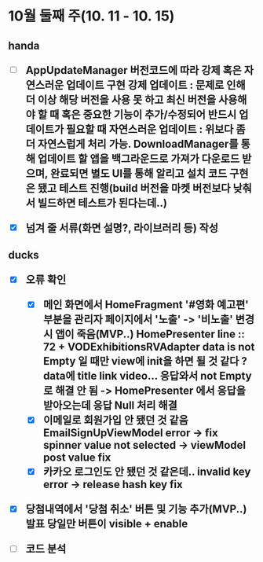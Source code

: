 <h1>10월 둘째 주(10. 11 - 10. 15)





<h2> handa

- [ ] AppUpdateManager 버전코드에 따라 강제 혹은 자연스러운 업데이트 구현
  강제 업데이트 : 문제로 인해 더 이상 해당 버전을 사용 못 하고 최신 버전을 사용해야 할 때 혹은 중요한 기능이 추가/수정되어 반드시 업데이트가 필요할 때
  자연스러운 업데이트 : 위보다 좀 더 자연스럽게 처리 가능. DownloadManager를 통해 업데이트 할 앱을 백그라운드로 가져가 다운로드 받으며, 완료되면 별도 UI를 통해 알리고 설치
  코드 구현은 됐고 테스트 진행(build 버전을 마켓 버전보다 낮춰서 빌드하면 테스트가 된다는데..)
- [x] 넘겨 줄 서류(화면 설명?, 라이브러리 등) 작성





<h2>ducks

- [x] 오류 확인

  - [x] 메인 화면에서 HomeFragment '#영화 예고편' 부분을 관리자 페이지에서 '노출' -> '비노출' 변경 시 앱이 죽음(MVP..)
    HomePresenter line :: 72 + VODExhibitionsRVAdapter
    data is not Empty 일 때만 view에 init을 하면 될 것 같다 ? data에 title link video... 응답와서 not Empty로 해결 안 됨
    -> HomePresenter 에서 응답을 받아오는데 응답 Null 처리 해결
  - [x] 이메일로 회원가입 안 됐던 것 같음
    EmailSignUpViewModel error -> fix
    spinner value not selected -> viewModel post value fix
  - [x] 카카오 로그인도 안 됐던 것 같은데..
    invalid key error -> release hash key fix
- [x] 당첨내역에서 '당첨 취소' 버튼 및 기능 추가(MVP..)
  발표 당일만 버튼이 visible + enable
- [ ] 코드 분석

